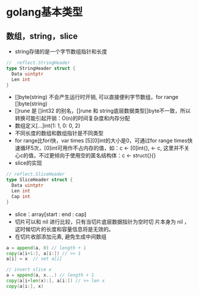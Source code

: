 # golang基本类型

## 数组，string，slice

- string存储的是一个字节数组指针和长度

```go
//  reflect.StringHeader
type StringHeader struct {
  Data uintptr 
  Len int
}
```

- []byte(string) 不会产生运行时开销, 可以直接便利字节数组，for range []byte(string)
- []rune 是 []int32 的别名，[]rune 和 string底层数据类型[]byte不一致，所以转换可能引起开销：O(n)的时间复杂度和内存分配
- 数组定义[...]int{1: 1, 0: 0, 2}
- 不同长度的数组和数组指针是不同类型
- for range比fori快，var times [5][0]int的大小是0，可通过for range times快速循环5次，[0]int可用作不占内存的值，如：c <- [0]int{}, <- c, 这里并不关心c的值，不过更倾向于使用空的匿名结构体：c <- struct{}{}
- slice的实现

```go
// reflect.SliceHeader
type SliceHeader struct { 
  Data uintptr 
  Len int 
  Cap int 
}
```

- slice：array[start : end : cap]
- 切片可以和 nil 进行比较，只有当切片底层数据指针为空时切 片本身为 nil ，这时候切片的长度和容量信息将是无效的。
- 在切片收部添加元素, 避免生成中间数组

```go
a = append(a, 0) // length + 1
copy(a[i+1:], a[i:]) // >> 1
a[i] = x  // set a[i]

// insert slice x
a = append(a, x...) // length + 1
copy(a[i+len(x):], a[i:]) // >> len x
copy(a[i:], x)
```
